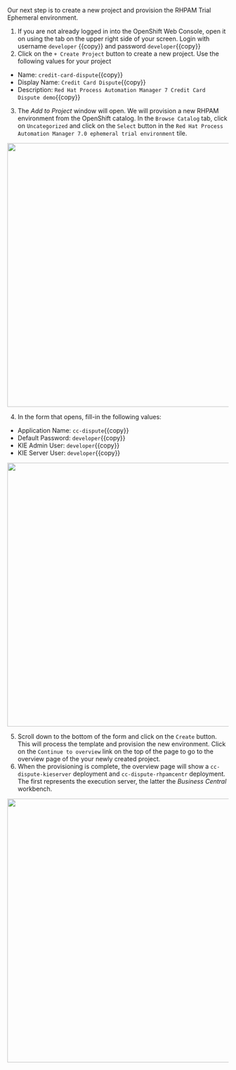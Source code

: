 Our next step is to create a new project and provision the RHPAM Trial Ephemeral environment.

1. If you are not already logged in into the OpenShift Web Console, open it on using the tab on the upper right side of your screen. Login with username `developer` {{copy}} and password `developer`{{copy}}
2. Click on the `+ Create Project` button to create a new project. Use the following values for your project
  - Name: `credit-card-dispute`{{copy}}
  - Display Name: `Credit Card Dispute`{{copy}}
  - Description: `Red Hat Process Automation Manager 7 Credit Card Dispute demo`{{copy}}
3. The _Add to Project_ window will open. We will provision a new RHPAM environment from the OpenShift catalog. In the `Browse Catalog` tab, click on `Uncategorized` and click on the `Select` button in the `Red Hat Process Automation Manager 7.0 ephemeral trial environment` tile.

<img src="../../assets/middleware/rhpam-7-workshop/installation-select-template.png" width="600" />

4. In the form that opens, fill-in the following values:
  - Application Name: `cc-dispute`{{copy}}
  - Default Password: `developer`{{copy}}
  - KIE Admin User: `developer`{{copy}}
  - KIE Server User: `developer`{{copy}}

<img src="../../assets/middleware/rhpam-7-workshop/installation-template-form.png" width="600" />

5. Scroll down to the bottom of the form and click on the `Create` button. This will process the template and provision the new environment. Click on the `Continue to overview` link on the top of the page to go to the overview page of the your newly created project.
6. When the provisioning is complete, the overview page will show a `cc-dispute-kieserver` deployment and `cc-dispute-rhpamcentr` deployment. The first represents the execution server, the latter the _Business Central_ workbench.

<img src="../../assets/middleware/rhpam-7-workshop/installation-provisioned.png" width="600" />
